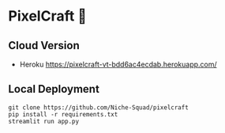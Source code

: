 # PixelCraft 🎨

## Cloud Version

- Heroku
<https://pixelcraft-vt-bdd6ac4ecdab.herokuapp.com/>

## Local Deployment

```shell
git clone https://github.com/Niche-Squad/pixelcraft
pip install -r requirements.txt
streamlit run app.py
```
